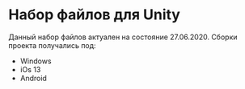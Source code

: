 # Набор файлов для Unity 

Данный набор файлов актуален на состояние 27.06.2020. 
Сборки проекта получались под: 

* Windows
* iOs 13 
* Android 

